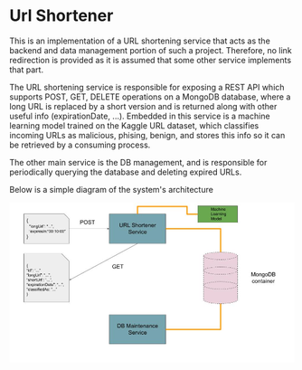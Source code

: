 # Url Shortener

This is an implementation of a URL shortening service that acts as the backend and data management portion of such a project. Therefore, no link redirection is provided as it is assumed that some other service implements that part. 

The URL shortening service is responsible for exposing a REST API which supports POST, GET, DELETE operations on a MongoDB database, where a long URL is replaced by a short version and is returned along with other useful info (expirationDate, ...). Embedded in this service is a machine learning model trained on the Kaggle URL dataset, which classifies incoming URLs as malicious, phising, benign, and stores this info so it can be retrieved by a consuming process.

The other main service is the DB management, and is responsible for periodically querying the database and deleting expired URLs.

Below is a simple diagram of the system's architecture

<img title="URL Shortener Services" src="/images/URL_Shortener_Backend.jpg">
